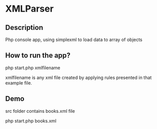 # XMLParser

## Description 
Php console app, using simplexml to load data to array of objects

## How to run the app?

php start.php xmlfilename

xmlfilename is any xml file created by applying rules presented in that example file.

## Demo

src folder contains books.xml file

php start.php books.xml
